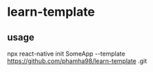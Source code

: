 # learn-template
 
## usage
npx react-native init SomeApp --template https://github.com/phamha98/learn-template
.git

